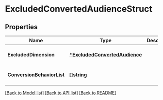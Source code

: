 # ExcludedConvertedAudienceStruct

## Properties
Name | Type | Description | Notes
------------ | ------------- | ------------- | -------------
**ExcludedDimension** | [***ExcludedConvertedAudience**](ExcludedConvertedAudience.md) |  | [optional] [default to null]
**ConversionBehaviorList** | **[]string** |  | [optional] [default to null]

[[Back to Model list]](../README.md#documentation-for-models) [[Back to API list]](../README.md#documentation-for-api-endpoints) [[Back to README]](../README.md)


